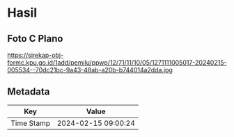 # Hasil

## Foto C Plano

https://sirekap-obj-formc.kpu.go.id/1add/pemilu/ppwp/12/71/11/10/05/1271111005017-20240215-005534--70dc21bc-9a43-48ab-a20b-b744014a2dda.jpg


## Metadata

| Key        | Value               |
| ---------- | ------------------- |
| Time Stamp | 2024-02-15 09:00:24 |



